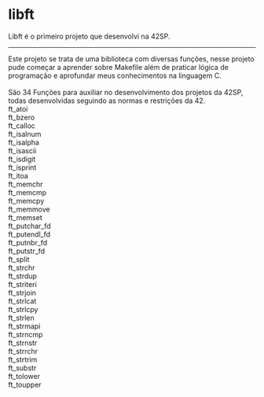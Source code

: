# libft
Libft é o primeiro projeto que desenvolvi na 42SP.
<hr>
Este projeto se trata de uma biblioteca com diversas funções, nesse projeto pude começar a aprender sobre Makefile além de praticar lógica de programação e aprofundar meus conhecimentos na linguagem C. 
<br><br>
São 34 Funções para auxiliar no desenvolvimento dos projetos da 42SP, todas desenvolvidas seguindo as normas e restrições da 42.<br>
    ft_atoi<br>
		ft_bzero<br>
		ft_calloc<br>
		ft_isalnum<br>
		ft_isalpha<br>
		ft_isascii<br>
		ft_isdigit<br>
		ft_isprint<br>
		ft_itoa<br>
		ft_memchr<br>
		ft_memcmp<br>
		ft_memcpy<br>
		ft_memmove<br>
		ft_memset<br>
		ft_putchar_fd<br>
		ft_putendl_fd<br>
		ft_putnbr_fd<br>
		ft_putstr_fd<br>
		ft_split<br>
		ft_strchr<br>
		ft_strdup<br>
		ft_striteri<br>
		ft_strjoin<br>
		ft_strlcat<br>
		ft_strlcpy<br>
		ft_strlen<br>
		ft_strmapi<br>
		ft_strncmp<br>
		ft_strnstr<br>
		ft_strrchr<br>
		ft_strtrim<br>
		ft_substr<br>
		ft_tolower<br>
		ft_toupper<br>
<br>
